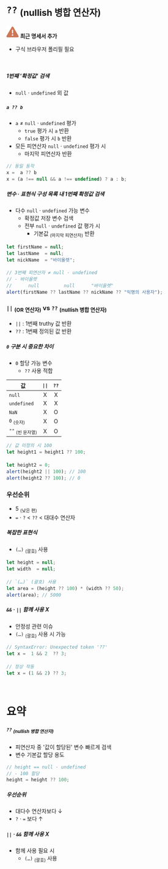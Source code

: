 `??` <sub>(nullish 병합 연산자)</sub>
====

<img src="../../images/commons/icons/triangle-exclamation-solid.svg" /> **최근 명세서 추가**

- 구식 브라우저 폴리필 필요

<br />

##### 1번째 '확정값' 검색
- `null` · `undefined` 외 값

##### `a ?? b`
- `a` ≠ `null` · `undefined` 평가
  - `true` 평가 시 `a` 반환
  - `false` 평가 시 `b` 반환
- 모든 피연산자 `null` · `undefined` 평가 시
  - 마지막 피연산자 반환
```javascript
// 동일 동작
x =  a ?? b
x = (a !== null && a !== undefined) ? a : b;
```

##### 변수 · 표현식 구성 목록 내 1번째 확정값 검색
- 다수 `null` · `undefined` 가능 변수
  - 확정값 저장 변수 검색
  - 전부 `null` · `undefined` 값 평가 시
    - 기본값 <sub>(마지막 피연산자)</sub> 반환
```javascript
let firstName = null;
let lastName  = null;
let nickName  = "바이올렛";

// 3번째 피연산자 ≠ null · undefined
// - 바이올렛
//      null         null      "바이올렛"
alert(firstName ?? lastName ?? nickName ?? "익명의 사용자");
```

### `||` <sub>(OR 연산자)</sub> vs `??` <sub>(nullish 병합 연산자)</sub>
- `||` : 1번째 truthy 값 반환
- `??` : 1번째 정의된 값 반환

##### `0` 구분 시 중요한 차이
- `0` 할당 가능 변수
  - `??` 사용 적합

|값|`\|\|`|`??`|
|---|:---:|:---:|
|`null`|X|X|
|`undefined`|X|X|
|`NaN`|X|O|
|`0` <sub>(숫자)</sub>|X|O|
|`""` <sub>(빈 문자열)</sub>|X|O|

```javascript
// 값 미정의 시 100
let height1 = height1 ?? 100;

let height2 = 0;
alert(height2 || 100); // 100
alert(height2 ?? 100); // 0
```

### 우선순위
- 5 <sub>(낮은 편)</sub>
- `=` · `?` \< `??` \< 대대수 연산자

##### 복잡한 표현식
- `(…)` <sub>(괄호)</sub> 사용
```javascript
let height = null;
let width  = null;

// `(…)` (괄호) 사용
let area = (height ?? 100) * (width ?? 50);
alert(area); // 5000
```

##### `&&` · `||` 함께 사용 X
- 안정성 관련 이슈
- `(…)` <sub>(괄호)</sub> 사용 시 가능
```javascript
// SyntaxError: Unexpected token '??'
let x =  1 && 2  ?? 3;

// 정상 작동
let x = (1 && 2) ?? 3;
```

<br />

요약
====

##### `??` <sub>(nullish 병합 연산자)</sub>
- 피연산자 중 '값이 할당된' 변수 빠르게 검색
- 변수 기본값 할당 용도
```javascript
// height == null · undefined
// - 100 할당
height = height ?? 100;
```

##### 우선순위
- 대다수 연산자보다 ↓
- `?` · `=` 보다 ↑

##### `||` · `&&` 함께 사용 X
- 함께 사용 필요 시
  - `(…)` <sub>(괄호)</sub> 사용
